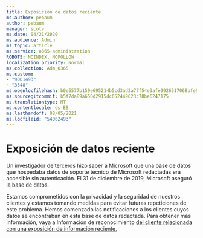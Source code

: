 ```yaml
---
title: Exposición de datos reciente
ms.author: pebaum
author: pebaum
manager: scotv
ms.date: 04/21/2020
ms.audience: Admin
ms.topic: article
ms.service: o365-administration
ROBOTS: NOINDEX, NOFOLLOW
localization_priority: Normal
ms.collection: Adm_O365
ms.custom:
- "9001493"
- "3548"
ms.openlocfilehash: b0e5577b159e695214b5cd3ad2a77f54e3afe9926517068bfe9a90e475dfc491
ms.sourcegitcommit: b5f7da89a650d2915dc652449623c78be6247175
ms.translationtype: MT
ms.contentlocale: es-ES
ms.lasthandoff: 08/05/2021
ms.locfileid: "54062493"
---
```

# <a name="recent-data-exposure"></a>Exposición de datos reciente

Un investigador de terceros hizo saber a Microsoft que una base de datos que hospedaba datos de soporte técnico de Microsoft redactadas era accesible sin autenticación. El 31 de diciembre de 2019, Microsoft aseguró la base de datos.

Estamos comprometidos con la privacidad y la seguridad de nuestros clientes y estamos tomando medidas para evitar futuras repeticiones de este problema. Hemos comenzado las notificaciones a los clientes cuyos datos se encontraban en esta base de datos redactada. Para obtener más información, vaya a Información de reconocimiento [del cliente relacionada con una exposición de información reciente.](https://aka.ms/privacyinfo)
